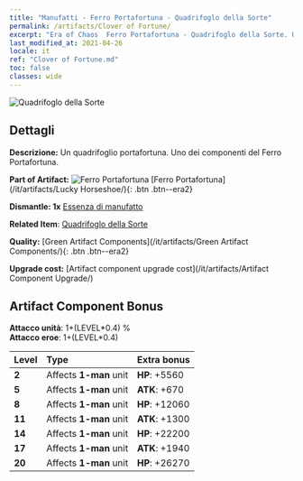 ```yaml
---
title: "Manufatti - Ferro Portafortuna - Quadrifoglo della Sorte"
permalink: /artifacts/Clover of Fortune/
excerpt: "Era of Chaos  Ferro Portafortuna - Quadrifoglo della Sorte. Un quadrifoglio portafortuna. Uno dei componenti del Ferro Portafortuna."
last_modified_at: 2021-04-26
locale: it
ref: "Clover of Fortune.md"
toc: false
classes: wide
---
```


 ![Quadrifoglo della Sorte](/images/t/artifact_40121.png)



## Dettagli

 **Descrizione:** Un quadrifoglio portafortuna. Uno dei componenti del Ferro Portafortuna.

 **Part of Artifact:** ![Ferro Portafortuna](/images/t/icon_artifact_12.png) [Ferro Portafortuna](/it/artifacts/Lucky Horseshoe/){: .btn .btn--era2}

 **Dismantle: 1x** [Essenza di manufatto](/ItemsIT/con_905/)

 **Related Item**: [Quadrifoglo della Sorte](/ItemsIT/art_109/)

 **Quality:** [Green Artifact Components](/it/artifacts/Green Artifact Components/){: .btn .btn--era2}

 **Upgrade cost:** [Artifact component upgrade cost](/it/artifacts/Artifact Component Upgrade/)

## Artifact Component Bonus

  **Attacco unità**: 1+(LEVEL\*0.4) %<br/>**Attacco eroe**: 1+(LEVEL\*0.4)

  |  Level  | Type |    Extra bonus  | 
  |:--------|:-----|:----------------| 
  | **2** | Affects **1-man** unit | **HP**: +5560 | 
  | **5** | Affects **1-man** unit | **ATK**: +670 | 
  | **8** | Affects **1-man** unit | **HP**: +12060 | 
  | **11** | Affects **1-man** unit | **ATK**: +1300 | 
  | **14** | Affects **1-man** unit | **HP**: +22200 | 
  | **17** | Affects **1-man** unit | **ATK**: +1940 | 
  | **20** | Affects **1-man** unit | **HP**: +26270 | 
